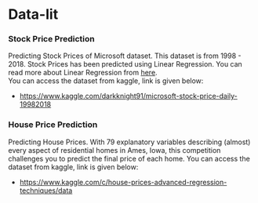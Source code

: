 # Data-lit

### Stock Price Prediction
Predicting Stock Prices of Microsoft dataset. This dataset is from 1998 - 2018. 
Stock Prices has been predicted using Linear Regression. You can read more about Linear Regression from [here](https://en.wikipedia.org/wiki/Linear_regression).  
You can access the dataset from kaggle, link is given below:
* https://www.kaggle.com/darkknight91/microsoft-stock-price-daily-19982018

### House Price Prediction 
Predicting House Prices. With 79 explanatory variables describing (almost) every aspect of residential homes in Ames, Iowa, this competition challenges you to predict the final price of each home.
You can access the dataset from kaggle, link is given below:
*  https://www.kaggle.com/c/house-prices-advanced-regression-techniques/data
